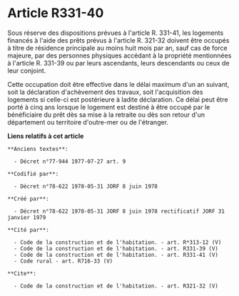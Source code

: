 # Article R331-40

Sous réserve des dispositions prévues à l'article R. 331-41, les logements financés à l'aide des prêts prévus à l'article R.
321-32 doivent être occupés à titre de résidence principale au moins huit mois par an, sauf cas de force majeure, par des
personnes physiques accédant à la propriété mentionnées à l'article R. 331-39 ou par leurs ascendants, leurs descendants ou
ceux de leur conjoint.

Cette occupation doit être effective dans le délai maximum d'un an suivant, soit la déclaration d'achèvement des travaux,
soit l'acquisition des logements si celle-ci est postérieure à ladite déclaration. Ce délai peut être porté à cinq ans
lorsque le logement est destiné à être occupé par le bénéficiaire du prêt dès sa mise à la retraite ou dès son retour d'un
département ou territoire d'outre-mer ou de l'étranger.

**Liens relatifs à cet article**

	**Anciens textes**:

	  - Décret n°77-944 1977-07-27 art. 9

	**Codifié par**:

	  - Décret n°78-622 1978-05-31 JORF 8 juin 1978

	**Créé par**:

	  - Décret n°78-622 1978-05-31 JORF 8 juin 1978 rectificatif JORF 31 janvier 1979

	**Cité par**:

	  - Code de la construction et de l'habitation. - art. R*313-12 (V)
	  - Code de la construction et de l'habitation. - art. R331-39 (V)
	  - Code de la construction et de l'habitation. - art. R331-41 (V)
	  - Code rural - art. R716-33 (V)

	**Cite**:

	  - Code de la construction et de l'habitation. - art. R321-32 (V)
